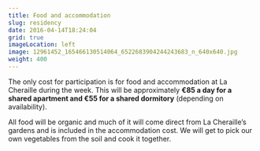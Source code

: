```yaml
---
title: Food and accommodation
slug: residency
date: 2016-04-14T18:24:04
grid: true
imageLocation: left
image: 12961452_165466130514064_6522683904244243683_n_640x640.jpg
weight: 400
---
```


The only cost for participation is for food and accommodation at La Cheraille during the week. This will be approximately **€85 a day for a shared apartment and €55 for a shared dormitory** (depending on availability).

All food will be organic and much of it will come direct from La Cheraille’s gardens and is included in the accommodation cost. We will get to pick our own vegetables from the soil and cook it together.
